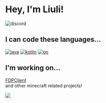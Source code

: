 # Hey, I'm Liuli!
![discord](https://discord.c99.nl/widget/theme-1/764439594141220874.png)
## I can code these languages...
[![java](https://img.shields.io/badge/-java-blue?style=for-the-badge&logo=java&logoColor=white)](https://www.java.com/)
[![kotlin](https://img.shields.io/badge/-kotlin-blue?style=for-the-badge&logo=kotlin&logoColor=white)](https://kotlinlang.org/)
[![go](https://img.shields.io/badge/-golang-blue?style=for-the-badge&logo=go&logoColor=white)](https://go.dev/)
## I'm working on...
[FDPClient](https://github.com/UnlegitMC/FDPClient)  
and other minecraft related projects!

![](https://github-readme-stats.vercel.app/api?username=liulihaocai&show_icons=true&theme=dracula)
